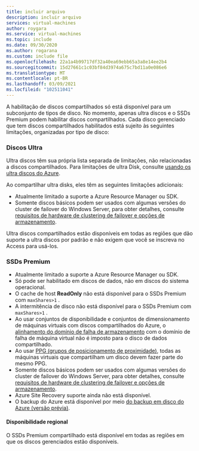 ```yaml
---
title: incluir arquivo
description: incluir arquivo
services: virtual-machines
author: roygara
ms.service: virtual-machines
ms.topic: include
ms.date: 09/30/2020
ms.author: rogarana
ms.custom: include file
ms.openlocfilehash: 22a1a4b99717df32a40ea69ebb65a3a8e14ee2b4
ms.sourcegitcommit: 15d27661c1c03bf84d3974a675c7bd11a0e086e6
ms.translationtype: MT
ms.contentlocale: pt-BR
ms.lasthandoff: 03/09/2021
ms.locfileid: "102511041"
---
```

A habilitação de discos compartilhados só está disponível para um subconjunto de tipos de disco. No momento, apenas ultra discos e o SSDs Premium podem habilitar discos compartilhados. Cada disco gerenciado que tem discos compartilhados habilitados está sujeito às seguintes limitações, organizadas por tipo de disco:

### <a name="ultra-disks"></a>Discos Ultra

Ultra discos têm sua própria lista separada de limitações, não relacionadas a discos compartilhados. Para limitações de ultra Disk, consulte [usando os ultra discos do Azure](../articles/virtual-machines/disks-enable-ultra-ssd.md).

Ao compartilhar ultra disks, eles têm as seguintes limitações adicionais:

- Atualmente limitado a suporte a Azure Resource Manager ou SDK. 
- Somente discos básicos podem ser usados com algumas versões do cluster de failover do Windows Server, para obter detalhes, consulte [requisitos de hardware de clustering de failover e opções de armazenamento](/windows-server/failover-clustering/clustering-requirements).

Ultra discos compartilhados estão disponíveis em todas as regiões que dão suporte a ultra discos por padrão e não exigem que você se inscreva no Access para usá-los.

### <a name="premium-ssds"></a>SSDs Premium

- Atualmente limitado a suporte a Azure Resource Manager ou SDK. 
- Só pode ser habilitado em discos de dados, não em discos do sistema operacional.
- O cache de host **ReadOnly** não está disponível para o SSDs Premium com `maxShares>1` .
- A intermitência de disco não está disponível para o SSDs Premium com `maxShares>1` .
- Ao usar conjuntos de disponibilidade e conjuntos de dimensionamento de máquinas virtuais com discos compartilhados do Azure, o [alinhamento do domínio de falha de armazenamento](../articles/virtual-machines/availability.md) com o domínio de falha de máquina virtual não é imposto para o disco de dados compartilhado.
- Ao usar [PPG (grupos de posicionamento de proximidade)](../articles/virtual-machines/windows/proximity-placement-groups.md), todas as máquinas virtuais que compartilham um disco devem fazer parte do mesmo PPG.
- Somente discos básicos podem ser usados com algumas versões do cluster de failover do Windows Server, para obter detalhes, consulte [requisitos de hardware de clustering de failover e opções de armazenamento](/windows-server/failover-clustering/clustering-requirements).
- Azure Site Recovery suporte ainda não está disponível.
- O backup do Azure está disponível por meio [do backup em disco do Azure (versão prévia)](../articles/backup/disk-backup-overview.md).

#### <a name="regional-availability"></a>Disponibilidade regional

O SSDs Premium compartilhado está disponível em todas as regiões em que os discos gerenciados estão disponíveis.